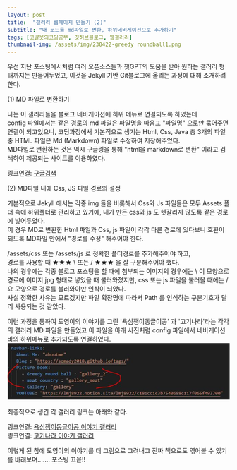 ```yaml
---
layout: post
title:  "갤러리 웹페이지 만들기 (2)"
subtitle: "내 코드를 md파일로 변환, 하위네비게이션으로 추가하기"
tags: [코알못의코딩공부, 깃허브블로그, 웹갤러리]
thumbnail-img: /assets/img/230422-greedy roundball1.png
---
```


우선 지난 포스팅에서처럼 여러 오픈소스들과 챗GPT의 도움을 받아 원하는 갤러리 형태까지는 만들어두었고, 
이것을 Jekyll 기반 Git블로그에 올리는 과정에 대해 소개하려 한다. <br>

(1) MD 파일로 변환하기 

나는 이 갤러리들을 블로그 네비게이션에 하위 메뉴로 연결되도록 하였는데 <br>
config 파일에서는 같은 경로의 md 파일은 파일명을 따옴표 "파일명" 으로만 묶어주면 연결이 되고있으니, 
코딩과정에서 기본적으로 생기는 Html, Css, Java  총 3개의 파일 중 HTML 파일은 Md (Markdown) 파일로 수정하여 저장해주었다. <br>
MD파일로 변환하는 것은 역시 구글링을 통해 "html을 markdown로 변환" 이라고 검색하여 제공되는 사이트를 이용하였다.<br>

링크연결: [구글검색](https://www.google.com/search?q=html%EC%9D%84+markdown%EB%A1%9C+%EB%B3%80%ED%99%98&rlz=1C1CHZL_koKR749KR749&oq=html%EC%9D%84+markdown%EB%A1%9C+%EB%B3%80%ED%99%98&aqs=chrome..69i57.15433j0j15&sourceid=chrome&ie=UTF-8)


(2) MD파일 내에 Css, JS 파일 경로의 설정 

기본적으로 Jekyll 에서는 각종 img 들을 비롯해서 Css와 Js 파일들은 모두 Assets 폴더 속에 하위폴더로 관리하고 있기에,
내가 만든 css와 js 도 헷갈리지 않도록 같은 경로에 넣어두었다. <br>
이 경우 MD로 변환한 Html 파일과 Css, js 파일이 각각 다른 경로에 있다보니 호환이 되도록 MD파일 안에서 "경로를 수정" 해주어야 한다. <br>

 /assets/css 또는 /assets/js 로 정확한 폴더경로를 추가해주어야 하고, <br>
경로를 사용할 때 ★★★ \ 또는 / ★★★ 을 잘 구분해주어야 했다. <br>
나의 경우에는 각종 블로그 포스팅을 할 때에 첨부되는 이미지의 경우에는 \ 이 모양으로 경로에 이미지.jpg 형태로 넣었을 때 불러와졌지만,
css 또는 js 파일을 불러올 때에는 / 요 모양으로 경로를 불러와야만 인식이 되었다. <br>
사실 정확한 사유는 모르겠지만 파일 확장명에 따라서 Path 를 인식하는 구분기호가 달리 사용되는 것 같았다. <br>



이런 과정을 통하여 도영이의 이야기를 그린 '욕심쟁이동글이공' 과 '고기나라'라는 각각의 갤러리 MD 파일을 만들었고
이 파일을 아래 사진처럼 config 파일에서 네비게이션 바의 하위메뉴로 추가되도록 연결하였다. 
![config](\assets\img\230422_config.JPG) 


최종적으로 생긴 각 갤러리 링크는 아래와 같다. 

링크연결: [욕심쟁이동글이공 이야기 갤러리](https://somady2018.github.io/gallery_2/) <br>
링크연결: [고기나라 이야기 갤러리](https://somady2018.github.io/gallery_meat/)<br>



이렇게 된 참에 도영이의 이야기를 더 그림으로 그려내고 진짜 책으로도 엮어볼 수 있기를 바래보며....... 포스팅 끄읕!!  <br>


